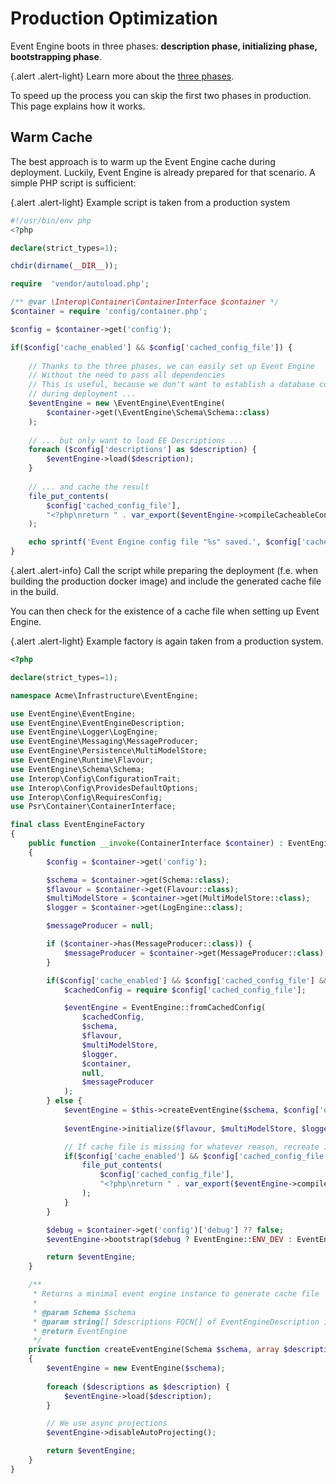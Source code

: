 # Production Optimization

Event Engine boots in three phases: **description phase, initializing phase, bootstrapping phase**.

{.alert .alert-light}
Learn more about the [three phases](https://event-engine.github.io/api/set_up/installation.html#3-1-1-3).

To speed up the process you can skip the first two phases in production. This page explains how it works.

## Warm Cache

The best approach is to warm up the Event Engine cache during deployment. Luckily, Event Engine is already
prepared for that scenario. A simple PHP script is sufficient:

{.alert .alert-light}
Example script is taken from a production system

```php
#!/usr/bin/env php
<?php

declare(strict_types=1);

chdir(dirname(__DIR__));

require  'vendor/autoload.php';

/** @var \Interop\Container\ContainerInterface $container */
$container = require 'config/container.php';

$config = $container->get('config');

if($config['cache_enabled'] && $config['cached_config_file']) {
    
    // Thanks to the three phases, we can easily set up Event Engine
    // Without the need to pass all dependencies
    // This is useful, because we don't want to establish a database connection
    // during deployment ...
    $eventEngine = new \EventEngine\EventEngine(
        $container->get(\EventEngine\Schema\Schema::class)
    );
    
    // ... but only want to load EE Descriptions ...
    foreach ($config['descriptions'] as $description) {
        $eventEngine->load($description);
    }
    
    // ... and cache the result
    file_put_contents(
        $config['cached_config_file'],
        "<?php\nreturn " . var_export($eventEngine->compileCacheableConfig(), true) . ';'
    );

    echo sprintf('Event Engine config file "%s" saved.', $config['cached_config_file']) . PHP_EOL;
}

```

{.alert .alert-info}
Call the script while preparing the deployment (f.e. when building the production docker image) and include the generated cache file in the build.

You can then check for the existence of a cache file when setting up Event Engine.

{.alert .alert-light}
Example factory is again taken from a production system.

```php
<?php

declare(strict_types=1);

namespace Acme\Infrastructure\EventEngine;

use EventEngine\EventEngine;
use EventEngine\EventEngineDescription;
use EventEngine\Logger\LogEngine;
use EventEngine\Messaging\MessageProducer;
use EventEngine\Persistence\MultiModelStore;
use EventEngine\Runtime\Flavour;
use EventEngine\Schema\Schema;
use Interop\Config\ConfigurationTrait;
use Interop\Config\ProvidesDefaultOptions;
use Interop\Config\RequiresConfig;
use Psr\Container\ContainerInterface;

final class EventEngineFactory
{
    public function __invoke(ContainerInterface $container) : EventEngine
    {
        $config = $container->get('config');

        $schema = $container->get(Schema::class);
        $flavour = $container->get(Flavour::class);
        $multiModelStore = $container->get(MultiModelStore::class);
        $logger = $container->get(LogEngine::class);

        $messageProducer = null;

        if ($container->has(MessageProducer::class)) {
            $messageProducer = $container->get(MessageProducer::class);
        }

        if($config['cache_enabled'] && $config['cached_config_file'] && file_exists($config['cached_config_file'])) {
            $cachedConfig = require $config['cached_config_file'];

            $eventEngine = EventEngine::fromCachedConfig(
                $cachedConfig,
                $schema,
                $flavour,
                $multiModelStore,
                $logger,
                $container,
                null,
                $messageProducer
            );
        } else {
            $eventEngine = $this->createEventEngine($schema, $config['descriptions']);
            
            $eventEngine->initialize($flavour, $multiModelStore, $logger, $container, null, $messageProducer);

            // If cache file is missing for whatever reason, recreate it
            if($config['cache_enabled'] && $config['cached_config_file']) {
                file_put_contents(
                    $config['cached_config_file'],
                    "<?php\nreturn " . var_export($eventEngine->compileCacheableConfig(), true) . ';'
                );
            }
        }

        $debug = $container->get('config')['debug'] ?? false;
        $eventEngine->bootstrap($debug ? EventEngine::ENV_DEV : EventEngine::ENV_PROD, $debug);

        return $eventEngine;
    }

    /**
     * Returns a minimal event engine instance to generate cache file
     *
     * @param Schema $schema
     * @param string[] $descriptions FQCN[] of EventEngineDescription implementations
     * @return EventEngine
     */
    private function createEventEngine(Schema $schema, array $descriptions): EventEngine
    {
        $eventEngine = new EventEngine($schema);
        
        foreach ($descriptions as $description) {
            $eventEngine->load($description);
        }

        // We use async projections
        $eventEngine->disableAutoProjecting();

        return $eventEngine;
    }
}

```


